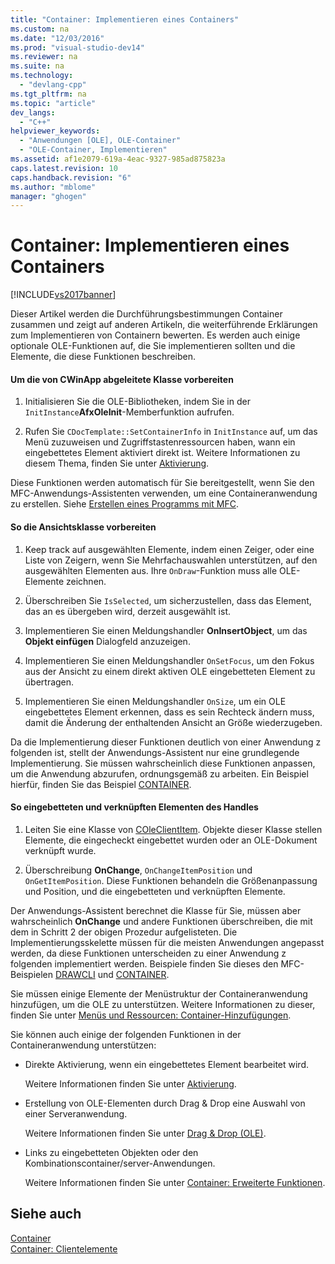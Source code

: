 ```yaml
---
title: "Container: Implementieren eines Containers"
ms.custom: na
ms.date: "12/03/2016"
ms.prod: "visual-studio-dev14"
ms.reviewer: na
ms.suite: na
ms.technology: 
  - "devlang-cpp"
ms.tgt_pltfrm: na
ms.topic: "article"
dev_langs: 
  - "C++"
helpviewer_keywords: 
  - "Anwendungen [OLE], OLE-Container"
  - "OLE-Container, Implementieren"
ms.assetid: af1e2079-619a-4eac-9327-985ad875823a
caps.latest.revision: 10
caps.handback.revision: "6"
ms.author: "mblome"
manager: "ghogen"
---
```

# Container: Implementieren eines Containers
[!INCLUDE[vs2017banner](../assembler/inline/includes/vs2017banner.md)]

Dieser Artikel werden die Durchführungsbestimmungen Container zusammen und zeigt auf anderen Artikeln, die weiterführende Erklärungen zum Implementieren von Containern bewerten.  Es werden auch einige optionale OLE\-Funktionen auf, die Sie implementieren sollten und die Elemente, die diese Funktionen beschreiben.  
  
#### Um die von CWinApp abgeleitete Klasse vorbereiten  
  
1.  Initialisieren Sie die OLE\-Bibliotheken, indem Sie in der `InitInstance`**AfxOleInit**\-Memberfunktion aufrufen.  
  
2.  Rufen Sie `CDocTemplate::SetContainerInfo` in `InitInstance` auf, um das Menü zuzuweisen und Zugriffstastenressourcen haben, wann ein eingebettetes Element aktiviert direkt ist.  Weitere Informationen zu diesem Thema, finden Sie unter [Aktivierung](../mfc/activation-cpp.md).  
  
 Diese Funktionen werden automatisch für Sie bereitgestellt, wenn Sie den MFC\-Anwendungs\-Assistenten verwenden, um eine Containeranwendung zu erstellen.  Siehe [Erstellen eines Programms mit MFC](../mfc/reference/mfc-application-wizard.md).  
  
#### So die Ansichtsklasse vorbereiten  
  
1.  Keep track auf ausgewählten Elemente, indem einen Zeiger, oder eine Liste von Zeigern, wenn Sie Mehrfachauswahlen unterstützen, auf den ausgewählten Elementen aus.  Ihre `OnDraw`\-Funktion muss alle OLE\-Elemente zeichnen.  
  
2.  Überschreiben Sie `IsSelected`, um sicherzustellen, dass das Element, das an es übergeben wird, derzeit ausgewählt ist.  
  
3.  Implementieren Sie einen Meldungshandler **OnInsertObject**, um das **Objekt einfügen**  Dialogfeld anzuzeigen.  
  
4.  Implementieren Sie einen Meldungshandler `OnSetFocus`, um den Fokus aus der Ansicht zu einem direkt aktiven OLE eingebetteten Element zu übertragen.  
  
5.  Implementieren Sie einen Meldungshandler `OnSize`, um ein OLE eingebettetes Element erkennen, dass es sein Rechteck ändern muss, damit die Änderung der enthaltenden Ansicht an Größe wiederzugeben.  
  
 Da die Implementierung dieser Funktionen deutlich von einer Anwendung z folgenden ist, stellt der Anwendungs\-Assistent nur eine grundlegende Implementierung.  Sie müssen wahrscheinlich diese Funktionen anpassen, um die Anwendung abzurufen, ordnungsgemäß zu arbeiten.  Ein Beispiel hierfür, finden Sie das Beispiel [CONTAINER](../top/visual-cpp-samples.md).  
  
#### So eingebetteten und verknüpften Elementen des Handles  
  
1.  Leiten Sie eine Klasse von [COleClientItem](../mfc/reference/coleclientitem-class.md).  Objekte dieser Klasse stellen Elemente, die eingecheckt eingebettet wurden oder an OLE\-Dokument verknüpft wurde.  
  
2.  Überschreibung **OnChange**, `OnChangeItemPosition` und `OnGetItemPosition`.  Diese Funktionen behandeln die Größenanpassung und Position, und die eingebetteten und verknüpften Elemente.  
  
 Der Anwendungs\-Assistent berechnet die Klasse für Sie, müssen aber wahrscheinlich **OnChange** und andere Funktionen überschreiben, die mit dem in Schritt 2 der obigen Prozedur aufgelisteten.  Die Implementierungsskelette müssen für die meisten Anwendungen angepasst werden, da diese Funktionen unterscheiden zu einer Anwendung z folgenden implementiert werden.  Beispiele finden Sie dieses den MFC\-Beispielen [DRAWCLI](../top/visual-cpp-samples.md) und [CONTAINER](../top/visual-cpp-samples.md).  
  
 Sie müssen einige Elemente der Menüstruktur der Containeranwendung hinzufügen, um die OLE zu unterstützen.  Weitere Informationen zu dieser, finden Sie unter [Menüs und Ressourcen: Container\-Hinzufügungen](../mfc/menus-and-resources-container-additions.md).  
  
 Sie können auch einige der folgenden Funktionen in der Containeranwendung unterstützen:  
  
-   Direkte Aktivierung, wenn ein eingebettetes Element bearbeitet wird.  
  
     Weitere Informationen finden Sie unter [Aktivierung](../mfc/activation-cpp.md).  
  
-   Erstellung von OLE\-Elementen durch Drag & Drop eine Auswahl von einer Serveranwendung.  
  
     Weitere Informationen finden Sie unter [Drag & Drop \(OLE\)](../mfc/drag-and-drop-ole.md).  
  
-   Links zu eingebetteten Objekten oder den Kombinationscontainer\/server\-Anwendungen.  
  
     Weitere Informationen finden Sie unter [Container: Erweiterte Funktionen](../mfc/containers-advanced-features.md).  
  
## Siehe auch  
 [Container](../mfc/containers.md)   
 [Container: Clientelemente](../mfc/containers-client-items.md)